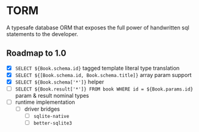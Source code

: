 # TORM
A typesafe database ORM that exposes the full power of handwritten sql statements to the developer.

## Roadmap to 1.0
- [X] `SELECT ${Book.schema.id}` tagged template literal type translation
- [X] `SELECT ${[Book.schema.id, Book.schema.title]}` array param support
- [X] `SELECT ${Book.schema['*']}` helper
- [ ] `SELECT ${Book.result['*']} FROM book WHERE id = ${Book.params.id}` param & result nominal types
- [ ] runtime implementation
  - [ ] driver bridges
    - [ ] `sqlite-native`
    - [ ] `better-sqlite3`
